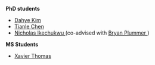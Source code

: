 **PhD students**
- <a href="https://kim-dahye.github.io/"> Dahye Kim </a> 
- <a href="https://cs-people.bu.edu/tianle/"> Tianle Chen </a> 
- <a href="https://www.bu.edu/cs/profiles/nicholas-ikechukwu/"> Nicholas Ikechukwu </a>  (co-advised with <a href="https://bryanplummer.com/"> Bryan Plummer </a>) 

**MS Students**
- <a href="https://xavierohan.github.io/"> Xavier Thomas
